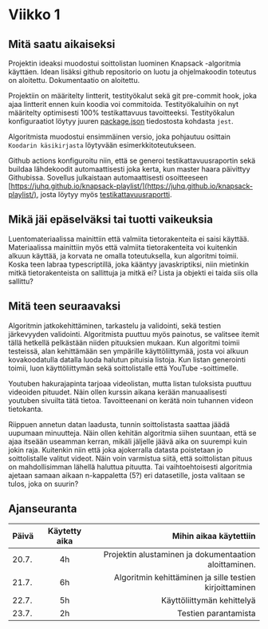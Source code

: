 # Viikko 1

## Mitä saatu aikaiseksi

Projektin ideaksi muodostui soittolistan luominen Knapsack -algoritmia käyttäen. Idean lisäksi github repositorio on luotu ja ohjelmakoodin toteutus on aloitettu. Dokumentaatio on aloitettu.

Projektiin on määritelty lintterit, testityökalut sekä git pre-commit hook, joka ajaa lintterit ennen kuin koodia voi commitoida.
Testityökaluihin on nyt määritelty optimisesti 100% testikattavuus tavoitteeksi. Testityökalun konfiguraatiot löytyy juuren [package.json](/package.json) tiedostosta kohdasta `jest`.

Algoritmista muodostui ensimmäinen versio, joka pohjautuu osittain `Koodarin käsikirjasta` löytyvään esimerkkitoteutukseen.

Github actions konfiguroitu niin, että se generoi testikattavuusraportin sekä buildaa lähdekoodit automaattisesti joka kerta, kun master haara päivittyy Githubissa. Sovellus julkaistaan automaattisesti osoitteeseen [https://juhq.github.io/knapsack-playlist/](https://juhq.github.io/knapsack-playlist/), josta löytyy myös [testikattavuusraportti](https://juhq.github.io/knapsack-playlist/coverage/lcov-report/).

## Mikä jäi epäselväksi tai tuotti vaikeuksia

Luentomateriaalissa mainittiin että valmiita tietorakenteita ei saisi käyttää. Materiaalissa mainittiin myös että valmiita tietorakenteita voi kuitenkin alkuun käyttää, ja korvata ne omalla toteutuksella, kun algoritmi toimii. Koska teen labraa typescriptillä, joka kääntyy javaskriptiksi, niin mietinkin mitkä tietorakenteista on sallittuja ja mitkä ei? Lista ja objekti ei taida siis olla sallittu?

## Mitä teen seuraavaksi

Algoritmin jatkokehittäminen, tarkastelu ja validointi, sekä testien järkevyyden validointi. Algoritmista puuttuu myös painotus, se valitsee itemit tällä hetkellä pelkästään niiden pituuksien mukaan. Kun algoritmi toimii testeissä, alan kehittämään sen ympärille käyttöliittymää, josta voi alkuun kovakoodatulla datalla luoda halutun pituisia listoja. Kun listan generointi toimii, luon käyttöliittymän sekä soittolistalle että YouTube -soittimelle.

Youtuben hakurajapinta tarjoaa videolistan, mutta listan tuloksista puuttuu videoiden pituudet. Näin ollen kurssin aikana kerään manuaalisesti youtuben sivuilta tätä tietoa. Tavoitteenani on kerätä noin tuhannen videon tietokanta.

Riippuen annetun datan laadusta, tunnin soittolistasta saattaa jäädä uupumaan minuutteja. Näin ollen kehitän algoritmia siihen suuntaan, että se ajaa itseään useamman kerran, mikäli jäljelle jäävä aika on suurempi kuin jokin raja. Kuitenkin niin että joka ajokerralla datasta poistetaan jo soittolistalle valitut videot. Näin voin varmistua siitä, että soittolistan pituus on mahdollisimman lähellä haluttua pituutta. Tai vaihtoehtoisesti algoritmia ajetaan samaan aikaan n-kappaletta (5?) eri datasetille, josta valitaan se tulos, joka on suurin?


## Ajanseuranta

| Päivä	| Käytetty aika	| Mihin aikaa käytettiin	|
| ------|:-------------:|------:|
| 20.7.	| 4h		| Projektin alustaminen ja dokumentaation aloittaminen. |
| 21.7.	| 6h		| Algoritmin kehittäminen ja sille testien kirjoittaminen |
| 22.7.	| 5h		| Käyttöliittymän kehittelyä |
| 23.7.	| 2h		| Testien parantamista |
